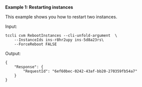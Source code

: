 **Example 1: Restarting instances**

This example shows you how to restart two instances.

Input: 

```
tccli cvm RebootInstances --cli-unfold-argument  \
    --InstanceIds ins-r8hr2upy ins-5d8a23rs\
    --ForceReboot FALSE
```

Output: 
```
{
    "Response": {
        "RequestId": "6ef60bec-0242-43af-bb20-270359fb54a7"
    }
}
```

